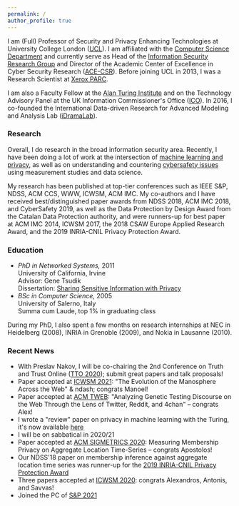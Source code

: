 ```yaml
---
permalink: /
author_profile: true
---
```


I am (Full) Professor of Security and Privacy Enhancing Technologies at University College London ([UCL](http://www.ucl.ac.uk/)). I am affiliated with the [Computer Science Department](http://www.cs.ucl.ac.uk/) and currently serve as Head of the [Information Security Research Group](http://sec.cs.ucl.ac.uk/) and Director of the Academic Center of Excellence in Cyber Security Research ([ACE-CSR](http://sec.cs.ucl.ac.uk/ace_csr/)). 
Before joining UCL in 2013, I was a Research Scientist at [Xerox PARC](http://www.parc.com/).

I am also a Faculty Fellow at the [Alan Turing Institute](https://emilianodc.com/index.html) and on the Technology Advisory Panel at the UK Information Commissioner's Office ([ICO](https://ico.org.uk/)). In 2016, I co-founded the International Data-driven Research for Advanced Modeling and Analysis Lab ([iDramaLab](https://idrama.science/)).

### Research

Overall, I do research in the broad information security area. Recently, I have been doing a lot of work at the intersection of [machine learning and privacy](https://emilianodc.com/privacyML), as well as on understanding and countering [cybersafety issues](https://emilianodc.com/cybersafety/) using measurement studies and data science.

My research has been published at top-tier conferences such as IEEE S&P, NDSS, ACM CCS, WWW, ICWSM, ACM IMC. My co-authors and I have received best/distinguished paper awards from NDSS 2018, ACM IMC 2018, and CyberSafety 2019, as well as the Data Protection by Design Award from the Catalan Data Protection authority, and were runners-up for best paper at ACM IMC 2014, ICWSM 2017, the 2018 CSAW Europe Applied Research Award, and the 2019 INRIA-CNIL Privacy Protection Award.

### Education
- *PhD in Networked Systems,* 2011   
  University of California, Irvine  
  Advisor: Gene Tsudik  
  Dissertation: [Sharing Sensitive Information with Privacy](https://emilianodc.com/PAPERS/dissertation.pdf) 
- *BSc in Computer Science,* 2005  
  University of Salerno, Italy  
  Summa cum Laude, top 1% in graduating class
 
During my PhD, I also spent a few months on research internships at NEC in Heidelberg (2008), INRIA in Grenoble (2009), and Nokia in Lausanne (2010).

<!--For a list of recent papers on machine learning and privacy, please see (https://emilianodc.com/privacyML) https://emilianodc.com/idrama-->

### Recent News
-	With Preslav Nakov, I will be co-chairing the 2nd Conference on Truth and Trust Online ([TTO 2020](http://truthandtrustonline.com/)); submit great papers and talk proposals!
-	Paper accepted at [ICWSM 2021](https://www.icwsm.org/): "The Evolution of the Manosphere Across the Web" & ndash; congrats Manoel!
-	Paper accepted at [ACM TWEB](https://dl.acm.org/journal/tweb): "Analyzing Genetic Testing Discourse on the Web Through the Lens of Twitter, Reddit, and 4chan" &ndash; congrats Alex!
-	I wrote a "review" paper on privacy in machine learning with the Turing, it's now available [here](https://arxiv.org/abs/2005.08679)
-	I will be on sabbatical in 2020/21
-	Paper accepted at [ACM SIGMETRICS 2020](https://www.sigmetrics.org/sigmetrics2020/): Measuring Membership Privacy on Aggregate Location Time-Series &ndash; congrats Apostolos!
-	Our NDSS'18 paper on membership inference against aggregate location time series was runner-up for the [2019 INRIA-CNIL Privacy Protection Award](https://www.cnil.fr/en/inria-and-cnil-award-2019-privacy-protection-prize-european-research-team)
-	Three papers accepted at [ICWSM 2020](https://icwsm.org/): congrats Alexandros, Antonis, and Savvas!  
-	Joined the PC of [S&P 2021](https://www.ieee-security.org/TC/SP2021/)
